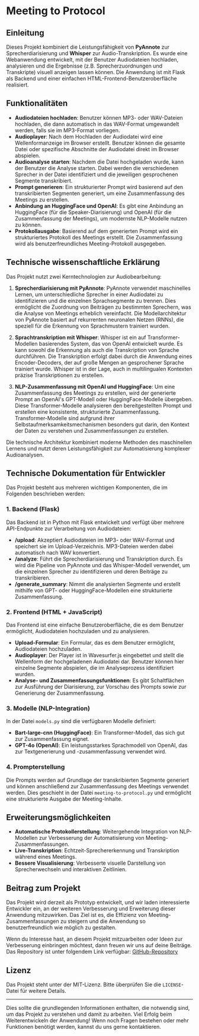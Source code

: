 # Meeting to Protocol

## Einleitung

Dieses Projekt kombiniert die Leistungsfähigkeit von **PyAnnote** zur Sprecherdiarisierung und **Whisper** zur Audio-Transkription. Es wurde eine Webanwendung entwickelt, mit der Benutzer Audiodateien hochladen, analysieren und die Ergebnisse (z.B. Sprecherzuordnungen und Transkripte) visuell anzeigen lassen können. Die Anwendung ist mit Flask als Backend und einer einfachen HTML-Frontend-Benutzeroberfläche realisiert. 
## Funktionalitäten

- **Audiodateien hochladen**: Benutzer können MP3- oder WAV-Dateien hochladen, die dann automatisch in das WAV-Format umgewandelt werden, falls sie im MP3-Format vorliegen.
- **Audioplayer**: Nach dem Hochladen der Audiodatei wird eine Wellenformanzeige im Browser erstellt. Benutzer können die gesamte Datei oder spezifische Abschnitte der Audiodatei direkt im Browser abspielen.
- **Audioanalyse starten**: Nachdem die Datei hochgeladen wurde, kann der Benutzer die Analyse starten. Dabei werden die verschiedenen Sprecher in der Datei identifiziert und die jeweiligen gesprochenen Segmente transkribiert.
- **Prompt generieren**: Ein strukturierter Prompt wird basierend auf den transkribierten Segmenten generiert, um eine Zusammenfassung des Meetings zu erstellen.
- **Anbindung an HuggingFace und OpenAI**: Es gibt eine Anbindung an HuggingFace (für die Speaker-Diarisierung) und OpenAI (für die Zusammenfassung der Meetings), um modernste NLP-Modelle nutzen zu können.
- **Protokollausgabe**: Basierend auf dem generierten Prompt wird ein strukturiertes Protokoll des Meetings erstellt. Die Zusammenfassung wird als benutzerfreundliches Meeting-Protokoll ausgegeben.

## Technische wissenschaftliche Erklärung

Das Projekt nutzt zwei Kerntechnologien zur Audiobearbeitung:

1. **Sprecherdiarisierung mit PyAnnote**: PyAnnote verwendet maschinelles Lernen, um unterschiedliche Sprecher in einer Audiodatei zu identifizieren und die einzelnen Sprachsegmente zu trennen. Dies ermöglicht die Zuordnung von Beiträgen zu bestimmten Sprechern, was die Analyse von Meetings erheblich vereinfacht. Die Modellarchitektur von PyAnnote basiert auf rekurrenten neuronalen Netzen (RNNs), die speziell für die Erkennung von Sprachmustern trainiert wurden.

2. **Sprachtranskription mit Whisper**: Whisper ist ein auf Transformer-Modellen basierendes System, das von OpenAI entwickelt wurde. Es kann sowohl die Erkennung als auch die Transkription von Sprache durchführen. Die Transkription erfolgt dabei durch die Anwendung eines Encoder-Decoders, der auf große Mengen an gesprochener Sprache trainiert wurde. Whisper ist in der Lage, auch in multilingualen Kontexten präzise Transkriptionen zu erstellen.

3. **NLP-Zusammenfassung mit OpenAI und HuggingFace**: Um eine Zusammenfassung des Meetings zu erstellen, wird der generierte Prompt an OpenAI's GPT-Modell oder HuggingFace-Modelle übergeben. Diese Transformer-Modelle analysieren den bereitgestellten Prompt und erstellen eine konsistente, strukturierte Zusammenfassung. Transformer-Modelle sind aufgrund ihrer Selbstaufmerksamkeitsmechanismen besonders gut darin, den Kontext der Daten zu verstehen und Zusammenfassungen zu erstellen.

Die technische Architektur kombiniert moderne Methoden des maschinellen Lernens und nutzt deren Leistungsfähigkeit zur Automatisierung komplexer Audioanalysen.

## Technische Dokumentation für Entwickler

Das Projekt besteht aus mehreren wichtigen Komponenten, die im Folgenden beschrieben werden:

### 1. Backend (Flask)

Das Backend ist in Python mit Flask entwickelt und verfügt über mehrere API-Endpunkte zur Verarbeitung von Audiodateien:

- **/upload**: Akzeptiert Audiodateien im MP3- oder WAV-Format und speichert sie im Upload-Verzeichnis. MP3-Dateien werden dabei automatisch nach WAV konvertiert.
- **/analyze**: Führt die Sprecherdiarisierung und Transkription durch. Es wird die Pipeline von PyAnnote und das Whisper-Modell verwendet, um die einzelnen Sprecher zu identifizieren und deren Beiträge zu transkribieren.
- **/generate\_summary**: Nimmt die analysierten Segmente und erstellt mithilfe von GPT- oder HuggingFace-Modellen eine strukturierte Zusammenfassung.

### 2. Frontend (HTML + JavaScript)

Das Frontend ist eine einfache Benutzeroberfläche, die es dem Benutzer ermöglicht, Audiodateien hochzuladen und zu analysieren.

- **Upload-Formular**: Ein Formular, das es dem Benutzer ermöglicht, Audiodateien hochzuladen.
- **Audioplayer**: Der Player ist in Wavesurfer.js eingebettet und stellt die Wellenform der hochgeladenen Audiodatei dar. Benutzer können hier einzelne Segmente abspielen, die im Analyseprozess identifiziert wurden.
- **Analyse- und Zusammenfassungsfunktionen**: Es gibt Schaltflächen zur Ausführung der Diarisierung, zur Vorschau des Prompts sowie zur Generierung der Zusammenfassung.

### 3. Modelle (NLP-Integration)

In der Datei `models.py` sind die verfügbaren Modelle definiert:

- **Bart-large-cnn (HuggingFace)**: Ein Transformer-Modell, das sich gut zur Zusammenfassung eignet.
- **GPT-4o (OpenAI)**: Ein leistungsstarkes Sprachmodell von OpenAI, das zur Textgenerierung und -zusammenfassung verwendet wird.

### 4. Prompterstellung

Die Prompts werden auf Grundlage der transkribierten Segmente generiert und können anschließend zur Zusammenfassung des Meetings verwendet werden. Dies geschieht in der Datei `meeting-to-protocol.py` und ermöglicht eine strukturierte Ausgabe der Meeting-Inhalte.

## Erweiterungsmöglichkeiten

- **Automatische Protokollerstellung**: Weitergehende Integration von NLP-Modellen zur Verbesserung der Automatisierung von Meeting-Zusammenfassungen.
- **Live-Transkription**: Echtzeit-Sprechererkennung und Transkription während eines Meetings.
- **Bessere Visualisierung**: Verbesserte visuelle Darstellung von Sprecherwechseln und interaktiven Zeitlinien.

## Beitrag zum Projekt

Das Projekt wird derzeit als Prototyp entwickelt, und wir laden interessierte Entwickler ein, an der weiteren Verbesserung und Erweiterung dieser Anwendung mitzuwirken. Das Ziel ist es, die Effizienz von Meeting-Zusammenfassungen zu steigern und die Anwendung so benutzerfreundlich wie möglich zu gestalten.

Wenn du Interesse hast, an diesem Projekt mitzuarbeiten oder Ideen zur Verbesserung einbringen möchtest, dann freuen wir uns auf deine Beiträge. Das Repository ist unter folgendem Link verfügbar: [GitHub-Repository](https://github.com/ogerly/pyannote-whisper-integration)

## Lizenz

Das Projekt steht unter der MIT-Lizenz. Bitte überprüfen Sie die `LICENSE`-Datei für weitere Details.

---

Dies sollte die grundlegenden Informationen enthalten, die notwendig sind, um das Projekt zu verstehen und damit zu arbeiten. Viel Erfolg beim Weiterentwickeln der Anwendung! Wenn noch Fragen bestehen oder mehr Funktionen benötigt werden, kannst du uns gerne kontaktieren.


